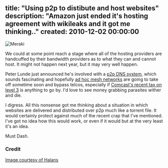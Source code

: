 title: "Using p2p to distibute and host websites"
description: "Amazon just ended it's hosting agreement with wikileaks and it got me thinking.."
created: 2010-12-02 00:00:00
---

![Meraki ](http://media.jamiecurle.com/uploads/2010/12/02/blogimage/Meraki_.850x600.jpg)

We could at some point reach a stage where all of the hosting providers are handcuffed by their bandwidth providers as to what they can and cannot host. It might not happen next year, but it may very well happen.   

Peter Lunde just announced he's involved with a [p2p DNS system](http://arstechnica.com/tech-policy/news/2010/11/fed-up-with-icann-pirate-bay-cofounder-floats-p2p-dns-system.ars), which sounds fascinating and hopefully [ad hoc mesh networks](http://portal.acm.org/citation.cfm?id=1362794) are going to take off sometime soon and bypass telcos, especially if [Comcast's recent tax on level 3](http://techcrunch.com/2010/11/30/what-the-comcastlevel-3-fracas-is-really-about-money/) is anything to go by. I'd love to see money grabbing parasites wither and die.

I digress. All this nonsense got me thinking about a situation in which websites are delivered and distributed over p2p much like a torrent file. It would certainly protect against much of the recent crap that I've mentioned. I've got no idea how this would work, or even if it would but at the very least it's an idea.

Must Dash.


### Credit

[Image courtesy of Halans](http://www.flickr.com/photos/halans/1839970803/)
